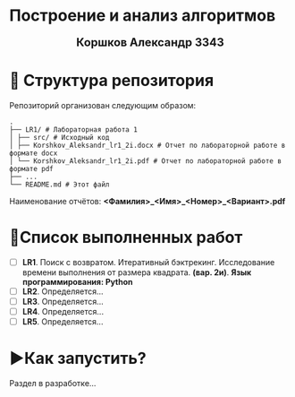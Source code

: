 <h1>Построение и анализ алгоритмов</h1>

<div align=center style="font-size: 20px"><b>Коршков Александр 3343</b></div>
<h1><div>📁 Структура репозитория</div></h1>

Репозиторий организован следующим образом:
```
.
├── LR1/ # Лабораторная работа 1
│ ├── src/ # Исходный код
│ ├── Korshkov_Aleksandr_lr1_2i.docx # Отчет по лабораторной работе в формате docx
│ └── Korshkov_Aleksandr_lr1_2i.pdf # Отчет по лабораторной работе в формате pdf
├── ...
└── README.md # Этот файл
```
Наименование отчётов: **<Фамилия>\_<Имя>\_<Номер>\_<Вариант>.pdf**
<h1><b>📃Список выполненных работ</b></h1>

- [ ] **LR1**. Поиск с возвратом. Итеративный бэктрекинг. Исследование времени выполнения от размера квадрата. **(вар. 2и)**. **Язык программирования: Python** 
- [ ] **LR2**. Определяется...
- [ ] **LR3**. Определяется...
- [ ] **LR4**. Определяется...
- [ ] **LR5**. Определяется...

<h1><b>▶️Как запустить?</h1></b>
Раздел в разработке...